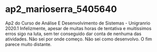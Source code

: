 # ap2_marioserra_5405640
Ap2 do Curso de Análise E Desenvolvimento de Sistemas - Unigranrio 2020.1
Infelizmente, apesar de muitas horas de tentativa e muitíssimos erros sigo na luta, sem ter conseguido dar conta de nenhuma das atividades. Não sei por onde começo. Não sei como desenvolvo. O fim parece muito distante.
